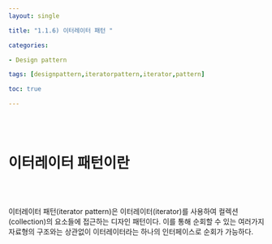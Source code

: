 ```yaml
---
layout: single

title: "1.1.6) 이터레이터 패턴 "

categories:

- Design pattern

tags: [designpattern,iteratorpattern,iterator,pattern]

toc: true

---
```


<br>

<br>

# 이터레이터 패턴이란

<br>

<br>

이터레이터 패턴(iterator pattern)은 이터레이터(iterator)를 사용하여 컬렉션(collection)의 요소들에 접근하는 디자인 패턴이다. 이를 통해 순회할 수 있는 여러가지 자료형의 구조와는 상관없이 이터레이터라는 하나의 인터페이스로 순회가 가능하다.
